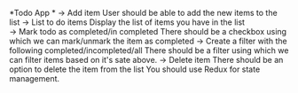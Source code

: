 *Todo App *
-> Add item
User should be able to add the new items to the list 
-> List to do items
Display the list of items you have in the list  
-> Mark todo as completed/in completed
There should be a checkbox using which we can mark/unmark the item as completed 
-> Create a filter with the following completed/incompleted/all
There should be a filter using which we can filter items based on it's sate above. 
-> Delete item
There should be an option to delete the item from the list 
You should use Redux for state management.